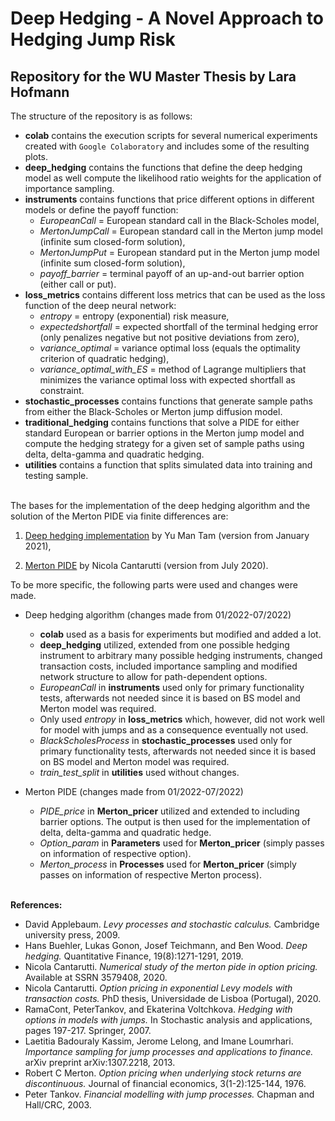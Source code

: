 # Deep Hedging - A Novel Approach to Hedging Jump Risk
## Repository for the WU Master Thesis by Lara Hofmann

The structure of the repository is as follows:

* **colab** contains the execution scripts for several numerical experiments created with `Google Colaboratory` and includes some of the resulting plots.
* **deep_hedging** contains the functions that define the deep hedging model as well compute the likelihood ratio weights for the application of importance sampling.
* **instruments** contains functions that price different options in different models or define the payoff function:
  * *EuropeanCall* = European standard call in the Black-Scholes model,
  * *MertonJumpCall* = European standard call in the Merton jump model (infinite sum closed-form solution),
  * *MertonJumpPut* = European standard put in the Merton jump model (infinite sum closed-form solution),
  * *payoff_barrier* =  terminal payoff of an up-and-out barrier option (either call or put).
* **loss_metrics** contains different loss metrics that can be used as the loss function of the deep neural network: 
  * *entropy* = entropy (exponential) risk measure,
  * *expectedshortfall* = expected shortfall of the terminal hedging error (only penalizes negative but not positive deviations from zero),
  * *variance_optimal* = variance optimal loss (equals the optimality criterion of quadratic hedging),
  * *variance_optimal_with_ES* = method of Lagrange multipliers that minimizes the variance optimal loss with expected shortfall as constraint.
* **stochastic_processes** contains functions that generate sample paths from either the Black-Scholes or Merton jump diffusion model.
* **traditional_hedging** contains functions that solve a PIDE for either standard European or barrier options in the Merton jump model and compute the hedging strategy for a given set of sample paths using delta, delta-gamma and quadratic hedging.
* **utilities** contains a function that splits simulated data into training and testing sample.
<br> <br>


The bases for the implementation of the deep hedging algorithm and the solution of the Merton PIDE via finite differences are:

1) [Deep hedging implementation](https://github.com/YuMan-Tam/deep-hedging) by Yu Man Tam (version from January 2021),

2) [Merton PIDE](https://github.com/cantaro86/Financial-Models-Numerical-Methods/tree/master/functions) by Nicola Cantarutti (version from July 2020).

To be more specific, the following parts were used and changes were made.

* Deep hedging algorithm (changes made from 01/2022-07/2022)
  * **colab** used as a basis for experiments but modified and added a lot.
  * **deep_hedging** utilized, extended from one possible hedging instrument to arbitrary many possible hedging instruments, changed transaction costs, included importance sampling and modified network structure to allow for path-dependent options.
  * *EuropeanCall* in **instruments** used only for primary functionality tests, afterwards not needed since it is based on BS model and Merton model was required.
  * Only used *entropy* in **loss_metrics** which, however, did not work well for model with jumps and as a consequence eventually not used.
  * *BlackScholesProcess* in **stochastic_processes** used only for primary functionality tests, afterwards not needed since it is based on BS model and Merton model was required.
  * *train_test_split* in **utilities** used without changes.
 
 * Merton PIDE (changes made from 01/2022-07/2022)
   * *PIDE_price* in **Merton_pricer** utilized and extended to including barrier options. The output is then used for the implementation of delta, delta-gamma and quadratic hedge.
   * *Option_param* in **Parameters** used for **Merton_pricer** (simply passes on information of respective option).
   * *Merton_process* in **Processes** used for **Merton_pricer** (simply passes on information of respective Merton process).
<br> <br>

**References:**

* David Applebaum. *Levy processes and stochastic calculus.* Cambridge university press, 2009.
* Hans Buehler, Lukas Gonon, Josef Teichmann, and Ben Wood. *Deep hedging.* Quantitative Finance, 19(8):1271-1291, 2019.
* Nicola Cantarutti. *Numerical study of the merton pide in option pricing.* Available at SSRN 3579408, 2020.
* Nicola Cantarutti. *Option pricing in exponential Levy models with transaction costs.* PhD thesis, Universidade de Lisboa (Portugal), 2020.
* RamaCont, PeterTankov, and Ekaterina Voltchkova. *Hedging with options in models with jumps.* In Stochastic analysis and applications, pages 197-217. Springer, 2007.
* Laetitia Badouraly Kassim, Jerome Lelong, and Imane Loumrhari. *Importance sampling for jump processes and applications to finance.* arXiv preprint arXiv:1307.2218, 2013.
* Robert C Merton. *Option pricing when underlying stock returns are discontinuous.* Journal of financial economics, 3(1-2):125-144, 1976.
* Peter Tankov. *Financial modelling with jump processes.* Chapman and Hall/CRC, 2003.
